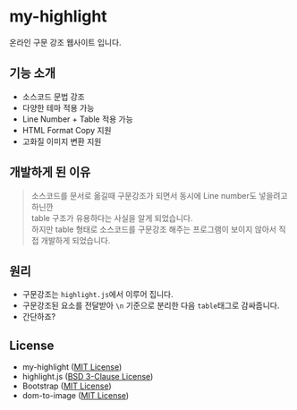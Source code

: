 # my-highlight
온라인 구문 강조 웹사이트 입니다.

## 기능 소개
- 소스코드 문법 강조
- 다양한 테마 적용 가능
- Line Number + Table 적용 가능
- HTML Format Copy 지원
- 고화질 이미지 변환 지원

## 개발하게 된 이유
> 소스코드를 문서로 옮길때 구문강조가 되면서 동시에 Line number도 넣을려고 하닌깐  
> table 구조가 유용하다는 사실을 알게 되었습니다.  
> 하지만 table 형태로 소스코드를 구문강조 해주는 프로그램이 보이지 않아서 직접 개발하게 되었습니다.

## 원리
- 구문강조는 `highlight.js`에서 이루어 집니다.
- 구문강조된 요소를 전달받아 `\n` 기준으로 분리한 다음 `table`태그로 감싸줍니다.
- 간단하죠?

## License
- my-highlight ([MIT License](https://github.com/yejun614/my-highlight/blob/main/LICENSE))
- highlight.js ([BSD 3-Clause License](https://github.com/highlightjs/highlight.js/blob/main/LICENSE))
- Bootstrap ([MIT License](https://github.com/twbs/bootstrap/blob/main/LICENSE))
- dom-to-image ([MIT License](https://github.com/tsayen/dom-to-image/blob/master/LICENSE))

